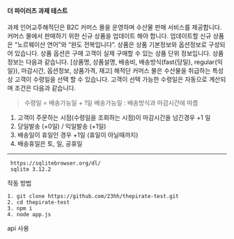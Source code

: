 #### 더 파이러츠 과제 테스트

과제
  인어교주해적단은 B2C 커머스 몰을 운영하며 수산물 판매 서비스를 제공합니다.
  커머스 몰에서 판매하기 위한 신규 상품을 업데이트 해야 합니다. 업데이트할 신규 상품은
  “노르웨이산 연어”와 “완도 전복입니다”.
  상품은 상품 기본정보와 옵션정보로 구성되어 있습니다. 상품 옵션은 구매 고객이 실제
  구매할 수 있는 상품 단위 정보입니다. 상품정보는 다음과 같습니다.
  [상품명, 상품설명, 배송비, 배송방식(fast{당일}, regular{익일}), 마감시간, 옵션정보,
  상품가격, 재고]
  해적단 커머스 몰은 수산물을 취급하는 특성상 고객이 수령일을 선택 할 수 있습니다.
  고객이 선택 가능한 수령일은 자동으로 계산되며 조건은 다음과 같습니다.
  > 수령일 = 배송가능일 + 1일
  > 배송가능일 : 배송방식과 마감시간에 따름
  1. 고객이 주문하는 시점(수령일을 조회하는 시점)이 마감시간을 넘긴경우 +1 일
  2. 당일발송 (+0일) / 익일발송 (+1일)
  3. 배송일이 휴일인 경우 +1일 (휴일이 아닐때까지)
  4. 배송휴일은 토, 일, 공휴일
------------------
```
 https://sqlitebrowser.org/dl/
 sqlite 3.12.2
```

작동 방법
  ```
  1. git clone https://github.com/23hh/thepirate-test.git
  2. cd thepirate-test
  3. npm i
  4. node app.js
  ```

api 사용
  ```
  
  ```
